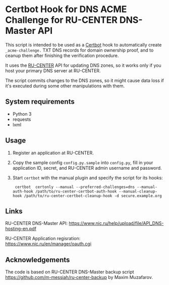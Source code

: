 # Certbot Hook for DNS ACME Challenge for RU-CENTER DNS-Master API

This script is intended to be used as a [Certbot](https://certbot.eff.org/) hook
to automatically create `_acme-challenge.` TXT DNS records for domain ownership
proof, and to ceanup them after finishing the verification procedure.

It uses the [RU-CENTER](https://www.nic.ru) API for updating DNS zones, so
it works only if you host your primary DNS server at RU-CENTER.

The script commits changes to the DNS zones, so it might cause data loss if
it's executed during some other manipulations with them.

## System requirements

* Python 3
* requests
* lxml

## Usage

1. Register an application at RU-CENTER.
2. Copy the sample config `config.py.sample` into `config.py`, fill in your
   application ID, secret, and RU-CENTER admin username and password.
3. Start `certbot` with the manual plugin and specify the script for its hooks:

        certbot  certonly --manual --preferred-challenges=dns --manual-auth-hook /path/to/ru-center-certbot-auth-hook --manual-cleanup-hook /path/to/ru-center-certbot-cleanup-hook -d secure.example.org

## Links

RU-CENTER DNS-Master API: <https://www.nic.ru/help/upload/file/API_DNS-hosting-en.pdf>

RU-CENTER Application regisration: <https://www.nic.ru/en/manager/oauth.cgi>

## Acknowledgements

The code is based on RU-CENTER DNS-Master backup script <https://github.com/m-messiah/ru-center-backup>
by Maxim Muzafarov.
